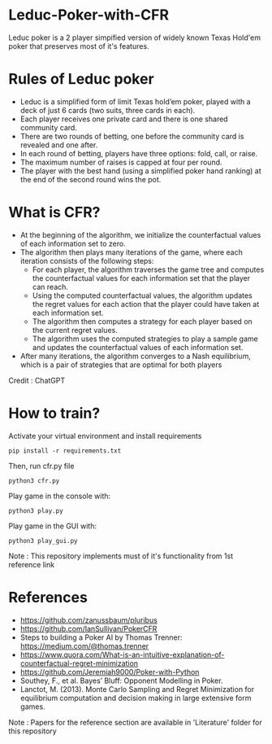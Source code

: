 # Leduc-Poker-with-CFR
Leduc poker is a 2 player simpified version of widely known Texas Hold'em poker that preserves most of it's features.

# Rules of Leduc poker

- Leduc is a simplified form of limit Texas hold’em poker, played with a deck of just 6 cards (two suits, three cards in each).
- Each player receives one private card and there is one shared community card.
- There are two rounds of betting, one before the community card is revealed and one after.
- In each round of betting, players have three options: fold, call, or raise.
- The maximum number of raises is capped at four per round.
- The player with the best hand (using a simplified poker hand ranking) at the end of the second round wins the pot.

# What is CFR?

- At the beginning of the algorithm, we initialize the counterfactual values of each information set to zero.
- The algorithm then plays many iterations of the game, where each iteration consists of the following steps:
  - For each player, the algorithm traverses the game tree and computes the counterfactual values for each information set that the player can reach.
  - Using the computed counterfactual values, the algorithm updates the regret values for each action that the player could have taken at each information set.
  - The algorithm then computes a strategy for each player based on the current regret values.
  - The algorithm uses the computed strategies to play a sample game and updates the counterfactual values of each information set.
- After many iterations, the algorithm converges to a Nash equilibrium, which is a pair of strategies that are optimal for both players

Credit : ChatGPT

# How to train?
Activate your virtual environment and install requirements

```{python}
pip install -r requirements.txt
```

Then, run cfr.py file
```{python}
python3 cfr.py
```

Play game in the console with:
```{python}
python3 play.py
```

Play game in the GUI with:
```{python}
python3 play_gui.py
```

Note : This repository implements must of it's functionality from 1st reference link

# References

- https://github.com/zanussbaum/pluribus
- https://github.com/IanSullivan/PokerCFR
- Steps to building a Poker AI by Thomas Trenner: https://medium.com/@thomas.trenner
- https://www.quora.com/What-is-an-intuitive-explanation-of-counterfactual-regret-minimization
- https://github.com/Jeremiah9000/Poker-with-Python
- Southey, F., et al. Bayes’ Bluff: Opponent Modelling in Poker.
- Lanctot, M. (2013). Monte Carlo Sampling and Regret Minimization for equilibrium computation and decision making in large extensive form games.

Note : Papers for the reference section are available in 'Literature' folder for this repository
